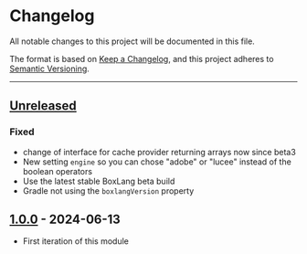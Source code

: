 # Changelog

All notable changes to this project will be documented in this file.

The format is based on [Keep a Changelog](https://keepachangelog.com/en/1.0.0/),
and this project adheres to [Semantic Versioning](https://semver.org/spec/v2.0.0.html).

* * *

## [Unreleased]

### Fixed

- change of interface for cache provider returning arrays now since beta3
- New setting `engine` so you can chose "adobe" or "lucee" instead of the boolean operators
- Use the latest stable BoxLang beta build
- Gradle not using the `boxlangVersion` property

## [1.0.0] - 2024-06-13

- First iteration of this module

[Unreleased]: https://github.com/ortus-boxlang/bx-compat/compare/v1.0.0...HEAD

[1.0.0]: https://github.com/ortus-boxlang/bx-compat/compare/06e6a42cf95887e081e639073f36b481eb334097...v1.0.0
